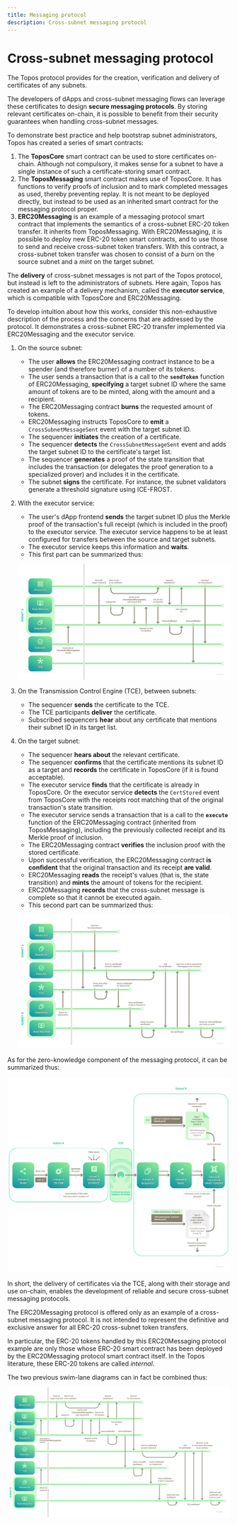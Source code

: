 ```yaml
---
title: Messaging protocol
description: Cross-subnet messaging protocol
---
```


# Cross-subnet messaging protocol

The Topos protocol provides for the creation, verification and delivery of certificates of any subnets.

The developers of dApps and cross-subnet messaging flows can leverage these certificates to design **secure messaging protocols**. By storing relevant certificates on-chain, it is possible to benefit from their security guarantees when handling cross-subnet messages.

To demonstrate best practice and help bootstrap subnet administrators, Topos has created a series of smart contracts:

1. The **ToposCore** smart contract can be used to store certificates on-chain. Although not compulsory, it makes sense for a subnet to have a single instance of such a certificate-storing smart contract.
2. The **ToposMessaging** smart contract makes use of ToposCore. It has functions to verify proofs of inclusion and to mark completed messages as used, thereby preventing replay. It is not meant to be deployed directly, but instead to be used as an inherited smart contract for the messaging protocol proper.
3. **ERC20Messaging** is an example of a messaging protocol smart contract that implements the semantics of a cross-subnet ERC-20 token transfer. It inherits from ToposMessaging. With ERC20Messaging, it is possible to deploy new ERC-20 token smart contracts, and to use those to send and receive cross-subnet token transfers. With this contract, a cross-subnet token transfer was chosen to consist of a _burn_ on the source subnet and a _mint_ on the target subnet.

The **delivery** of cross-subnet messages is not part of the Topos protocol, but instead is left to the administrators of subnets. Here again, Topos has created an example of a delivery mechanism, called the **executor service**, which is compatible with ToposCore and ERC20Messaging.

<HighlightBox type="tip">

To develop intuition about how this works, consider this non-exhaustive description of the process and the concerns that are addressed by the protocol. It demonstrates a cross-subnet ERC-20 transfer implemented via ERC20Messaging and the executor service.

</HighlightBox>

1. On the source subnet:
    * The user **allows** the ERC20Messaging contract instance to be a spender (and therefore burner) of a number of its tokens.
    * The user sends a transaction that is a call to the **`sendToken`** function of ERC20Messaging, **specifying** a target subnet ID where the same amount of tokens are to be minted, along with the amount and a recipient.
    * The ERC20Messaging contract **burns** the requested amount of tokens.
    * ERC20Messaging instructs ToposCore to **emit** a `CrossSubnetMessageSent` event with the target subnet ID.
    * The sequencer **initiates** the creation of a certificate.
    * The sequencer **detects** the `CrossSubnetMessageSent` event and adds the target subnet ID to the certificate's target list.
    * The sequencer **generates** a proof of the state transition that includes the transaction (or delegates the proof generation to a specialized prover) and includes it in the certificate.
    * The subnet **signs** the certificate. For instance, the subnet validators generate a threshold signature using ICE-FROST.
2. With the executor service:
    * The user's dApp frontend **sends** the target subnet ID plus the Merkle proof of the transaction's full receipt (which is included in the proof) to the executor service. The executor service happens to be at least configured for transfers between the source and target subnets.
    * The executor service keeps this information and **waits**.
    * This first part can be summarized thus:

    ![Transaction flow swim-lane part 1](./images/transaction-swim-lane-1.png)
3. On the Transmission Control Engine (TCE), between subnets:
    * The sequencer **sends** the certificate to the TCE.
    * The TCE participants **deliver** the certificate.
    * Subscribed sequencers **hear** about any certificate that mentions their subnet ID in its target list.
4. On the target subnet:
    * The sequencer **hears about** the relevant certificate.
    * The sequencer **confirms** that the certificate mentions its subnet ID as a target and **records** the certificate in ToposCore (if it is found acceptable).
    * The executor service **finds** that the certificate is already in ToposCore. Or the executor service **detects** the `CertStored` event from ToposCore with the receipts root matching that of the original transaction's state transition.
    * The executor service sends a transaction that is a call to the **`execute`** function of the ERC20Messaging contract (inherited from ToposMessaging), including the previously collected receipt and its Merkle proof of inclusion.
    * The ERC20Messaging contract **verifies** the inclusion proof with the stored certificate.
    * Upon successful verification, the ERC20Messaging contract **is confident** that the original transaction and its receipt **are valid**.
    * ERC20Messaging **reads** the receipt's values (that is, the state transition) and **mints** the amount of tokens for the recipient.
    * ERC20Messaging **records** that the cross-subnet message is complete so that it cannot be executed again.
    * This second part can be summarized thus:

    ![Transaction flow swim-lane part 2](./images/transaction-swim-lane-2.png)

As for the zero-knowledge component of the messaging protocol, it can be summarized thus:

![Zero-knowledge lifecycle](./images/zk-lifecycle.png)

In short, the delivery of certificates via the TCE, along with their storage and use on-chain, enables the development of reliable and secure cross-subnet messaging protocols.

<HighlightBox type="info" title="Internal ERC-20 tokens">

The ERC20Messaging protocol is offered only as an example of a cross-subnet messaging protocol. It is not intended to represent the definitive and exclusive answer for all ERC-20 cross-subnet token transfers.

In particular, the ERC-20 tokens handled by this ERC20Messaging protocol example are only those whose ERC-20 smart contract has been deployed by the ERC20Messaging protocol smart contract itself. In the Topos literature, these ERC-20 tokens are called _internal_.

</HighlightBox>

The two previous swim-lane diagrams can in fact be combined thus:

![Transaction flow swim-lane](./images/transaction-swim-lane.png)
